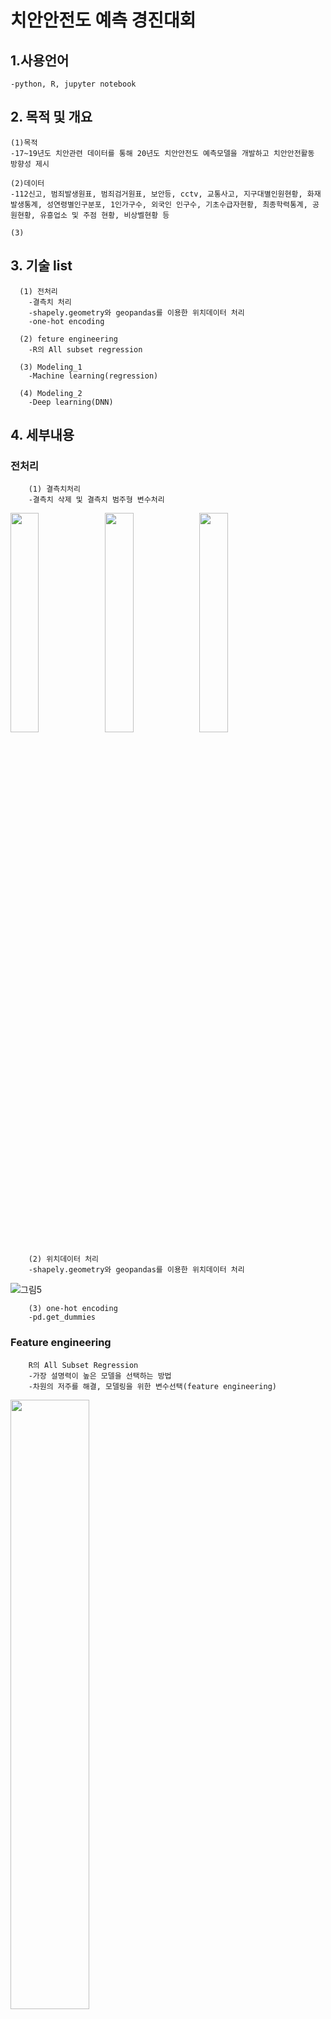 # 치안안전도 예측 경진대회

## 1.사용언어
    -python, R, jupyter notebook


## 2. 목적 및 개요
    (1)목적
    -17~19년도 치안관련 데이터를 통해 20년도 치안안전도 예측모델을 개발하고 치안안전활동 방향성 제시
    
    (2)데이터
    -112신고, 범죄발생원표, 범죄검거원표, 보안등, cctv, 교통사고, 지구대별인원현황, 화재발생통계, 성연령별인구분포, 1인가구수, 외국인 인구수, 기초수급자현황, 최종학력통계, 공원현황, 유흥업소 및 주점 현황, 비상벨현황 등

    (3)
## 3. 기술 list
      (1) 전처리
        -결측치 처리
        -shapely.geometry와 geopandas를 이용한 위치데이터 처리
        -one-hot encoding
    
      (2) feture engineering
        -R의 All subset regression
    
      (3) Modeling_1
        -Machine learning(regression)
        
      (4) Modeling_2
        -Deep learning(DNN)
        
    
## 4. 세부내용
###  전처리     
        (1) 결측치처리  
        -결측치 삭제 및 결측치 범주형 변수처리
    
<img src="https://user-images.githubusercontent.com/87842980/131620635-da4732b5-6010-46a8-94cc-487a37f153de.png" width="30%"><img src="https://user-images.githubusercontent.com/87842980/131620637-e9bd5e7b-4c7b-47a5-bb77-7e31abdf090a.png" width="30%"><img src="https://user-images.githubusercontent.com/87842980/131620638-2e59446c-4fcb-4898-94e4-a5d6fa41bb55.png" width="30%">

        (2) 위치데이터 처리
        -shapely.geometry와 geopandas를 이용한 위치데이터 처리
![그림5](https://user-images.githubusercontent.com/87842980/131621758-64e04355-e1e0-4e23-b191-decd03fe759b.png)


        (3) one-hot encoding
        -pd.get_dummies  
    
    
    
###  Feature engineering
        R의 All Subset Regression  
        -가장 설명력이 높은 모델을 선택하는 방법  
        -차원의 저주를 해결, 모델링을 위한 변수선택(feature engineering)  
<img src="https://user-images.githubusercontent.com/87842980/131622820-4ada316a-53ae-49c8-8345-f02435612c11.png" width="50%">


###  Modeling
    
#### Ⅰ.Machine learning(regression)
        (1) scaling
        -non-scaling을 포함한 성능향상을 위해 4가지의 데이터 스케일링 작업
        -standard-scaling
        -minmax-scaling
        -robust-scaling
        
        (2) K-fold  교차검증
        -과적합을 방지하여 성능평가 정확도 향상 가능 
        -데이터수가  123개인  현 상황에선 최적의 검증방법
        
        (3) 결과해석
        -변수영향도 분석
 <img src="https://user-images.githubusercontent.com/87842980/131624217-7a9fb509-93b1-46c7-b4a1-381ac44de39f.png" width="50%">
 
 
#### Ⅱ.Deep learning(DNN)
<img src="https://user-images.githubusercontent.com/87842980/131640067-b6b6e124-c854-48b1-b951-acb781f54c6e.png" width="50%">
 

        (1) scaling
        -robust-scaling 및 standard-scaling
        
        (2) 학습횟수에 따른 DNN모델의 MAE점수 변화 그래프
<img src="https://user-images.githubusercontent.com/87842980/131640071-3b8a6a5f-db7e-44a0-bf41-92a9b6d22a6f.png" width="70%">
        



